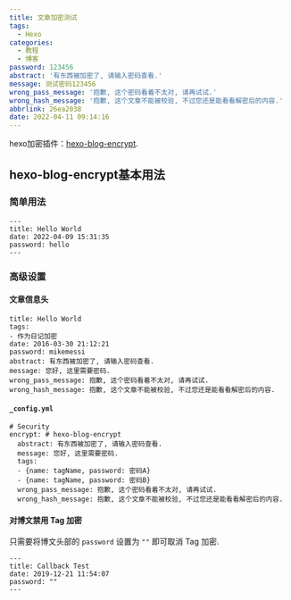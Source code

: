 ```yaml
---
title: 文章加密测试
tags:
  - Hexo
categories:
  - 教程
  - 博客
password: 123456
abstract: '有东西被加密了, 请输入密码查看.'
message: 测试密码123456
wrong_pass_message: '抱歉, 这个密码看着不太对, 请再试试.'
wrong_hash_message: '抱歉, 这个文章不能被校验, 不过您还是能看看解密后的内容.'
abbrlink: 26ea2038
date: 2022-04-11 09:14:16
---
```


hexo加密插件：[hexo-blog-encrypt](https://github.com/D0n9X1n/hexo-blog-encrypt).

## hexo-blog-encrypt基本用法

### 简单用法

```
---
title: Hello World
date: 2022-04-09 15:31:35
password: hello
---
```

### 高级设置

#### 文章信息头

```
title: Hello World
tags:
- 作为日记加密
date: 2016-03-30 21:12:21
password: mikemessi
abstract: 有东西被加密了, 请输入密码查看.
message: 您好, 这里需要密码.
wrong_pass_message: 抱歉, 这个密码看着不太对, 请再试试.
wrong_hash_message: 抱歉, 这个文章不能被校验, 不过您还是能看看解密后的内容.
```

#### `_config.yml`

```
# Security
encrypt: # hexo-blog-encrypt
  abstract: 有东西被加密了, 请输入密码查看.
  message: 您好, 这里需要密码.
  tags:
  - {name: tagName, password: 密码A}
  - {name: tagName, password: 密码B}
  wrong_pass_message: 抱歉, 这个密码看着不太对, 请再试试.
  wrong_hash_message: 抱歉, 这个文章不能被校验, 不过您还是能看看解密后的内容.
```

#### 对博文禁用 Tag 加密

只需要将博文头部的 `password` 设置为 `""` 即可取消 Tag 加密.

```
---
title: Callback Test
date: 2019-12-21 11:54:07
password: ""
---
```
